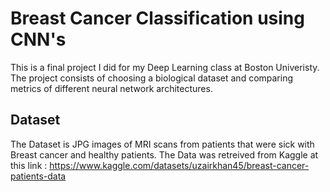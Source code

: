 # Breast Cancer Classification using CNN's

This is a final project I did for my Deep Learning class at Boston Univeristy. The project consists of choosing a biological dataset and comparing metrics of different neural network architectures. 

## Dataset

The Dataset is JPG images of MRI scans from patients that were sick with Breast cancer and healthy patients. The Data was retreived from Kaggle at this link : https://www.kaggle.com/datasets/uzairkhan45/breast-cancer-patients-data
